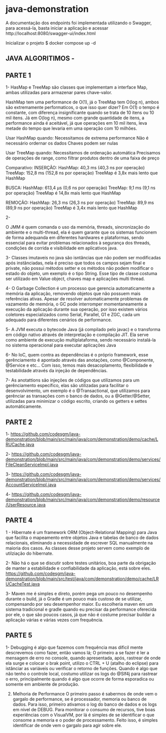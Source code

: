 # java-demonstration


A documentação dos endpoints foi implementada utilizando o Swagger, para acessá-la, basta iniciar a aplicação e acessar http://localhost:8080/swagger-ui/index.html

Inicializar o projeto
$ docker compose up -d


## JAVA ALGORITIMOS - 

## PARTE 1

1- 
HasMap e TreeMap são classes que implementam a interface Map, ambas utilizadas para armazenar
pares chave-valor.

HashMap tem uma performance de O(1), já o TreeMap tem O(log n), ambos são extremamente performaticos, o que isso quer dizer?
Em O(1) o tempo é constante, com diferença insignificante quando se trata de 10 itens ou 10 mil itens.
Já em O(log n), mesmo com grande quantidade de itens, a performance ainda é aceitável, já que operações em 10 mil itens, leva
metade do tempo que levaria em uma operação com 10 milhões.

Usar HashMap quando:
Necessitamos de extrema performance
Não é necessário ordernar os dados
Chaves podem ser nulas

Usar TreeMap quando:
Necessitamos de ordenação automática
Precisamos de operações de range, como filtrar produtos dentro de uma faixa de preço

Comparativo:
  INSERÇÃO:
    HashMap:  40,3 ms (40,3 ns por operação)
    TreeMap:  152,8 ms (152,8 ns por operação)
    TreeMap é 3,8x mais lento que HashMap

  BUSCA:
    HashMap:  613,4 μs (0,6 ns por operação)
    TreeMap:  9,1 ms (9,1 ns por operação)
    TreeMap é 14,8x mais lento que HashMap

  REMOÇÃO:
    HashMap:  26,3 ms (26,3 ns por operação)
    TreeMap:  89,9 ms (89,9 ns por operação)
    TreeMap é 3,4x mais lento que HashMap




2-

O JMM é quem comanda o uso da memória, threads, sincronização do ambiente e o multi-thread, ela é quem garante que os sistemas
funcionem de forma adequanda em diferentes hardwares e plataformas, sendo essencial para evitar problemas
relacionados à segurança dos threads, condições de corrida e visibilidade em aplicativos java.


3-
Classes imutaveis no java são isntãncias que não podem ser modificadas após instânciadas, nela é preciso que todos os campos sejam final e private, não possui métodos setter
e os métodos não podem modificar o estado do objeto, um exemplo é o tipo String. Esse tipo de classe costuma ser utilizado em Value object, chaves map e aplicações multi thread.


4-
O Garbage Collection é um processo que gerencia automaticamente a memória da aplicação, removendo objetos que não possuem mais referências ativas. Apesar de resolver automaticamente problemas de vazamento de memória, o GC pode interromper momentaneamente a execução da aplicação durante sua operação, por isso existem vários coletores especializados como Serial, Parallel, G1 e ZGC, cada um adequado para diferentes cenários de performance.


5- 
A JVM executa o bytecode Java (já compilado pelo javac) e o transforma em código nativo através de interpretação e compilação JIT. Ela serve como ambiente de execução multiplataforma, sendo necessário instalá-la no sistema operacional para 
executar aplicações Java

6- 
No IoC, quem contra as dependências é o próprio framework, esse gerênciamento é apontado através das anotações, como @Componente, @Service e etc... Com isso, temos mais desacoplamento, flexibilidade e testabilidade através da injeção de dependências.


7- 
As anotattions são injeções de códigos que utilizamos para um gerênciamento específico, elas são utilizadas para facilitar o desenvolvimento, um exemplo é o @Transactional, 
que utilizamos para gerênciar as transações com o banco de dados, ou a @Getter/@Setter, utilizadas para minimizar o código escrito, criando os getters e settes automáticamente.



## PARTE 2

1- https://github.com/codesgm/java-demonstration/blob/main/src/main/java/com/demonstration/demo/cache/LRUCache.java


2- https://github.com/codesgm/java-demonstration/blob/main/src/main/java/com/demonstration/demo/services/FileCleanServiceImpl.java


3- https://github.com/codesgm/java-demonstration/blob/main/src/main/java/com/demonstration/demo/services/AccountServiceImpl.java


4- https://github.com/codesgm/java-demonstration/blob/main/src/main/java/com/demonstration/demo/resource/UserResource.java


## PARTE 4 

1 - 
Hibernate é um framework ORM (Object-Relational Mapping) para Java que facilita o mapeamento entre objetos Java e tabelas de banco de dados relacionais, eliminando a necessidade de escrever SQL manualmente na maioria dos casos.
As classes desse projeto servem como exemplo de utilziação do hibernate.



2-
Não há o que se discutir sobre testes unitários, boa parte da obrigação de manter a estabilidade e confiabilidade da aplicação, está sobre eles.
https://github.com/codesgm/java-demonstration/blob/main/src/test/java/com/demonstration/demo/cache/LRUCacheTest.java


3-
Maven me é simples e direto, porém pega um pouco no desempenho durante o build, já o Gradle é um pouco mais custoso de se utilizar, compensando por seu desempenhor maior.
Eu escolheria maven em um sistema tradicional e gradle quando eu precisar da performance oferecida por ele, o que são poucos casos, já que não é costume precisar buildar a 
aplicação várias e várias vezes com frequência.


## PARTE 5

1-
Debugging é algo que fazemos com frequência mas dificil mente descrevemos como fazer, então vamos lá;
O primeiro a se fazer é ler a mensagem de erro no console, quando apresentada, após, rastrear de onde ela surge e colocar o brak point,
utilizo o CTRL + U (atalho do eclipse) para istânciar as variáveis ou verificar o retorno de funções.
Quando é algo que não tenho o controle local, costumo utilizar os logs do @Slf4j para rastrear o erro, principalmente quando é algo que ocorre
de forma esporadica ou somente em ambiente de produção.


2. Melhoria de Performance
O primeiro passo é sabermos de onde vem o gargalo de performance, se é processador, memoria ou banco de dados. Para isso, primeiro ativamos o log do banco de dados
e os logs em nível de DEBUG. Para monitorar o consumo de recursos, tive boas experiências com o VisualVM, por lá é simples de se identificar o que consome a memoria
e o poder de processamento. Feito isso, é simples identificar de onde vem o gargalo para agir sobre ele.
